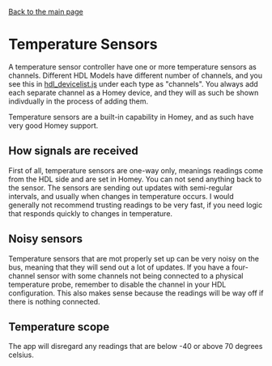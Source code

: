 [Back to the main page](index.md)

# Temperature Sensors
A temperature sensor controller have one or more temperature sensors as channels. Different HDL Models have different number of channels, and you see this in [hdl_devicelist.js](https://github.com/alydersen/hdl-smartbus-homey/blob/master/hdl/hdl_devicelist.js) under each type as "channels". You always add each separate channel as a Homey device, and they will as such be shown indivdually in the process of adding them.

Temperature sensors are a built-in capability in Homey, and as such have very good Homey support.

## How signals are received
First of all, temperature sensors are one-way only, meanings readings come from the HDL side and are set in Homey. You can not send anything back to the sensor. The sensors are sending out updates with semi-regular intervals, and usually when changes in temperature occurs. I would generally not recommend trusting readings to be very fast, if you need logic that responds quickly to changes in temperature.

## Noisy sensors
Temperature sensors that are mot properly set up can be very noisy on the bus, meaning that they will send out a lot of updates. If you have a four-channel sensor with some channels not being connected to a physical temperature probe, remember to disable the channel in your HDL configuration. This also makes sense because the readings will be way off if there is nothing connected.

## Temperature scope
The app will disregard any readings that are below -40 or above 70 degrees celsius.